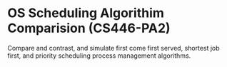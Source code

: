 # OS Scheduling Algorithim Comparision (CS446-PA2)
 Compare and contrast, and simulate first come first served, shortest job first, and priority scheduling process management algorithms.
